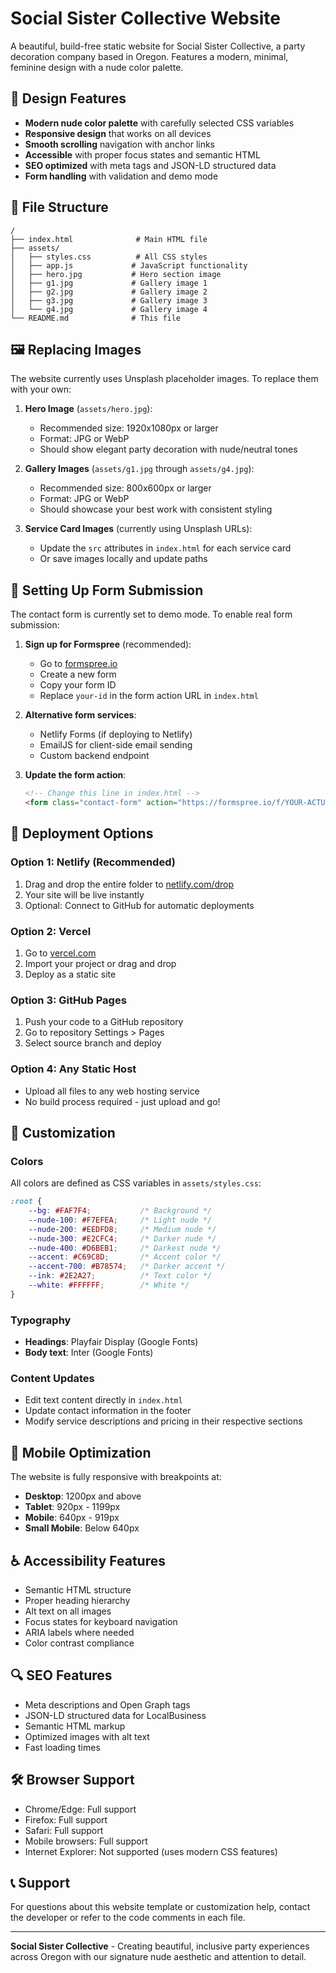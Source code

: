 # Social Sister Collective Website

A beautiful, build-free static website for Social Sister Collective, a party decoration company based in Oregon. Features a modern, minimal, feminine design with a nude color palette.

## 🎨 Design Features

- **Modern nude color palette** with carefully selected CSS variables
- **Responsive design** that works on all devices
- **Smooth scrolling** navigation with anchor links
- **Accessible** with proper focus states and semantic HTML
- **SEO optimized** with meta tags and JSON-LD structured data
- **Form handling** with validation and demo mode

## 📁 File Structure

```
/
├── index.html              # Main HTML file
├── assets/
│   ├── styles.css          # All CSS styles
│   ├── app.js             # JavaScript functionality
│   ├── hero.jpg           # Hero section image
│   ├── g1.jpg             # Gallery image 1
│   ├── g2.jpg             # Gallery image 2
│   ├── g3.jpg             # Gallery image 3
│   └── g4.jpg             # Gallery image 4
└── README.md              # This file
```

## 🖼️ Replacing Images

The website currently uses Unsplash placeholder images. To replace them with your own:

1. **Hero Image** (`assets/hero.jpg`):
   - Recommended size: 1920x1080px or larger
   - Format: JPG or WebP
   - Should show elegant party decoration with nude/neutral tones

2. **Gallery Images** (`assets/g1.jpg` through `assets/g4.jpg`):
   - Recommended size: 800x600px or larger
   - Format: JPG or WebP
   - Should showcase your best work with consistent styling

3. **Service Card Images** (currently using Unsplash URLs):
   - Update the `src` attributes in `index.html` for each service card
   - Or save images locally and update paths

## 📧 Setting Up Form Submission

The contact form is currently set to demo mode. To enable real form submission:

1. **Sign up for Formspree** (recommended):
   - Go to [formspree.io](https://formspree.io)
   - Create a new form
   - Copy your form ID
   - Replace `your-id` in the form action URL in `index.html`

2. **Alternative form services**:
   - Netlify Forms (if deploying to Netlify)
   - EmailJS for client-side email sending
   - Custom backend endpoint

3. **Update the form action**:
   ```html
   <!-- Change this line in index.html -->
   <form class="contact-form" action="https://formspree.io/f/YOUR-ACTUAL-ID" method="POST">
   ```

## 🚀 Deployment Options

### Option 1: Netlify (Recommended)
1. Drag and drop the entire folder to [netlify.com/drop](https://netlify.com/drop)
2. Your site will be live instantly
3. Optional: Connect to GitHub for automatic deployments

### Option 2: Vercel
1. Go to [vercel.com](https://vercel.com)
2. Import your project or drag and drop
3. Deploy as a static site

### Option 3: GitHub Pages
1. Push your code to a GitHub repository
2. Go to repository Settings > Pages
3. Select source branch and deploy

### Option 4: Any Static Host
- Upload all files to any web hosting service
- No build process required - just upload and go!

## 🎨 Customization

### Colors
All colors are defined as CSS variables in `assets/styles.css`:
```css
:root {
    --bg: #FAF7F4;           /* Background */
    --nude-100: #F7EFEA;     /* Light nude */
    --nude-200: #EEDFD8;     /* Medium nude */
    --nude-300: #E2CFC4;     /* Darker nude */
    --nude-400: #D6BEB1;     /* Darkest nude */
    --accent: #C69C8D;       /* Accent color */
    --accent-700: #B78574;   /* Darker accent */
    --ink: #2E2A27;          /* Text color */
    --white: #FFFFFF;        /* White */
}
```

### Typography
- **Headings**: Playfair Display (Google Fonts)
- **Body text**: Inter (Google Fonts)

### Content Updates
- Edit text content directly in `index.html`
- Update contact information in the footer
- Modify service descriptions and pricing in their respective sections

## 📱 Mobile Optimization

The website is fully responsive with breakpoints at:
- **Desktop**: 1200px and above
- **Tablet**: 920px - 1199px
- **Mobile**: 640px - 919px
- **Small Mobile**: Below 640px

## ♿ Accessibility Features

- Semantic HTML structure
- Proper heading hierarchy
- Alt text on all images
- Focus states for keyboard navigation
- ARIA labels where needed
- Color contrast compliance

## 🔍 SEO Features

- Meta descriptions and Open Graph tags
- JSON-LD structured data for LocalBusiness
- Semantic HTML markup
- Optimized images with alt text
- Fast loading times

## 🛠️ Browser Support

- Chrome/Edge: Full support
- Firefox: Full support
- Safari: Full support
- Mobile browsers: Full support
- Internet Explorer: Not supported (uses modern CSS features)

## 📞 Support

For questions about this website template or customization help, contact the developer or refer to the code comments in each file.

---

**Social Sister Collective** - Creating beautiful, inclusive party experiences across Oregon with our signature nude aesthetic and attention to detail.
